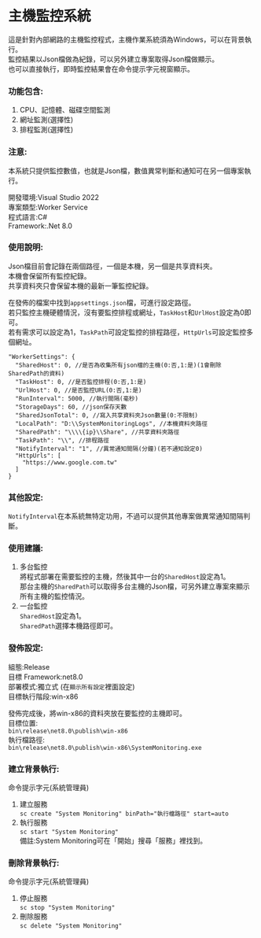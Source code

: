 # 主機監控系統

這是針對內部網路的主機監控程式，主機作業系統須為Windows，可以在背景執行。<br/>
監控結果以Json檔做為紀錄，可以另外建立專案取得Json檔做顯示。<br/>
也可以直接執行，即時監控結果會在命令提示字元視窗顯示。<br/>

### 功能包含:<br/>
1. CPU、記憶體、磁碟空間監測<br/>
2. 網址監測(選擇性)<br/>
3. 排程監測(選擇性)<br/>

### 注意:<br/>
本系統只提供監控數值，也就是Json檔，數值異常判斷和通知可在另一個專案執行。<br/>

開發環境:Visual Studio 2022<br/>
專案類型:Worker Service<br/>
程式語言:C#<br/>
Framework:.Net 8.0<br/>

### 使用說明:<br/>
Json檔目前會記錄在兩個路徑，一個是本機，另一個是共享資料夾。<br/>
本機會保留所有監控紀錄。<br/>
共享資料夾只會保留本機的最新一筆監控紀錄。<br/>

在發佈的檔案中找到```appsettings.json```檔，可進行設定路徑。<br/>
若只監控主機硬體情況，沒有要監控排程或網址，```TaskHost```和```UrlHost```設定為0即可。<br/>
若有需求可以設定為1，```TaskPath```可設定監控的排程路徑，```HttpUrls```可設定監控多個網址。<br/>

```
"WorkerSettings": {
  "SharedHost": 0, //是否為收集所有json檔的主機(0:否,1:是)(1會刪除SharedPath的資料)
  "TaskHost": 0, //是否監控排程(0:否,1:是)
  "UrlHost": 0, //是否監控URL(0:否,1:是)
  "RunInterval": 5000, //執行間隔(毫秒)
  "StorageDays": 60, //json保存天數
  "SharedJsonTotal": 0, //寫入共享資料夾Json數量(0:不限制)
  "LocalPath": "D:\\SystemMonitoringLogs", //本機資料夾路徑
  "SharedPath": "\\\\{ip}\\Share", //共享資料夾路徑
  "TaskPath": "\\", //排程路徑
  "NotifyInterval": "1", //異常通知間隔(分鐘)(若不通知設定0)
  "HttpUrls": [
    "https://www.google.com.tw"
  ]
}
```

### 其他設定:<br/>
```NotifyInterval```在本系統無特定功用，不過可以提供其他專案做異常通知間隔判斷。<br/>

### 使用建議:<br/>
1. 多台監控<br/>
將程式部署在需要監控的主機，然後其中一台的```SharedHost```設定為1。<br/>
那台主機的```SharedPath```可以取得多台主機的Json檔，可另外建立專案來顯示所有主機的監控情況。<br/>
2. 一台監控<br/>
```SharedHost```設定為1。<br/>
```SharedPath```選擇本機路徑即可。<br/>

### 發佈設定:<br/>
組態:Release<br/>
目標 Framework:net8.0<br/>
部署模式:獨立式 (在```顯示所有設定```裡面設定)<br/>
目標執行階段:win-x86<br/>

發佈完成後，將win-x86的資料夾放在要監控的主機即可。<br/>
目標位置:<br/>
```bin\release\net8.0\publish\win-x86```<br/>
執行檔路徑:<br/>
```bin\release\net8.0\publish\win-x86\SystemMonitoring.exe```<br/>

### 建立背景執行:<br/>
命令提示字元(系統管理員)<br/>
1. 建立服務<br/>
```sc create "System Monitoring" binPath="執行檔路徑" start=auto```<br/>
2. 執行服務<br/>
```sc start "System Monitoring"```<br/>
備註:System Monitoring可在「開始」搜尋「服務」裡找到。<br/>

### 刪除背景執行:<br/>
命令提示字元(系統管理員)<br/>
1. 停止服務<br/>
```sc stop "System Monitoring"```<br/>
2. 刪除服務<br/>
```sc delete "System Monitoring"```<br/>
